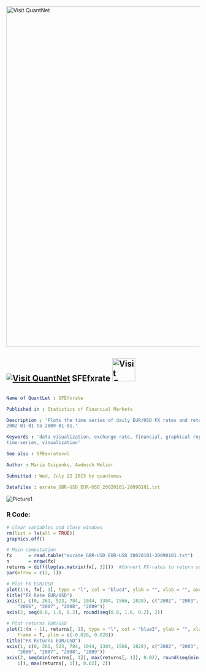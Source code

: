 
[<img src="https://github.com/QuantLet/Styleguide-and-FAQ/blob/master/pictures/banner.png" width="888" alt="Visit QuantNet">](http://quantlet.de/)

## [<img src="https://github.com/QuantLet/Styleguide-and-FAQ/blob/master/pictures/qloqo.png" alt="Visit QuantNet">](http://quantlet.de/) **SFEfxrate** [<img src="https://github.com/QuantLet/Styleguide-and-FAQ/blob/master/pictures/QN2.png" width="60" alt="Visit QuantNet 2.0">](http://quantlet.de/)

```yaml

Name of QuantLet : SFEfxrate

Published in : Statistics of Financial Markets

Description : 'Plots the time series of daily EUR/USD FX rates and returns with a window from
2002-01-01 to 2009-01-01.'

Keywords : 'data visualization, exchange-rate, financial, graphical representation, plot, returns,
time-series, visualization'

See also : SFEexratevol

Author : Maria Osipenko, Awdesch Melzer

Submitted : Wed, July 22 2015 by quantomas

Datafiles : exrate_GBR-USD_EUR-USD_20020101-20090101.txt

```

![Picture1](SFEfxrate-1.png)


### R Code:
```r
# clear variables and close windows
rm(list = ls(all = TRUE))
graphics.off()

# Main computation
fx      = read.table("exrate_GBR-USD_EUR-USD_20020101-20090101.txt")
n       = nrow(fx)
returns = diff(log(as.matrix(fx[, 3])))  #Convert FX-rates to return series
par(mfrow = c(2, 1))

# Plot FX EUR/USD
plot(1:n, fx[, 3], type = "l", col = "blue3", ylab = "", xlab = "", axes = F, frame = T)
title("FX Rate EUR/USD")
axis(1, c(0, 261, 523, 784, 1044, 1304, 1566, 1828), c("2002", "2003", "2004", "2005", 
    "2006", "2007", "2008", "2009"))
axis(2, seq(0.8, 1.6, 0.2), round(seq(0.8, 1.6, 0.2), 2))

# Plot returns EUR/USD
plot(1:(n - 1), returns[, 1], type = "l", col = "blue3", ylab = "", xlab = "", axes = F, 
    frame = T, ylim = c(-0.028, 0.028))
title("FX Returns EUR/USD")
axis(1, c(0, 261, 523, 784, 1044, 1304, 1566, 1828), c("2002", "2003", "2004", "2005", 
    "2006", "2007", "2008", "2009"))
axis(2, seq(min(returns[, 1]), max(returns[, 1]), 0.02), round(seq(min(returns[, 
    1]), max(returns[, 1]), 0.02), 2)) 
```
